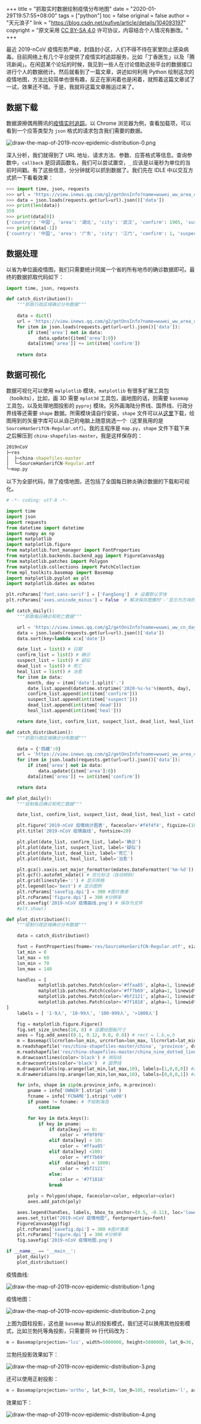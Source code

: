 +++
title = "抓取实时数据绘制疫情分布地图"
date = "2020-01-29T19:57:55+08:00"
tags = ["python"]
toc = false
original = false
author = "天元浪子"
link = "https://blog.csdn.net/xufive/article/details/104093197"
copyright = "原文采用 [CC BY-SA 4.0](https://creativecommons.org/licenses/by-sa/4.0/deed.zh) 许可协议，内容结合个人情况有删改。"
+++

最近 2019-nCoV 疫情形势严峻，封路封小区，人们不得不待在家里防止感染病毒。目前网络上有几个平台提供了疫情实时追踪服务，比如「丁香医生」以及「腾讯新闻」。在闲逛某个论坛的时候，我见到一些人在讨论借助这些平台的数据接口进行个人的数据统计。然后就看到了一篇文章，讲述如何利用 Python 绘制这次的疫情地图，方法比较简单也很有趣，反正在家闲着也是闲着，就照着这篇文章试了一试，效果还不错。于是，我就将这篇文章搬运过来了。

## 数据下载

数据源擦偶用腾讯的[疫情实时追踪](https://news.qq.com/zt2020/page/feiyan.htm?from=timeline&isappinstalled=0)。以 Chrome 浏览器为例，查看加载项，可以看到一个应答类型为 `json` 格式的请求包含我们需要的数据。

![draw-the-map-of-2019-ncov-epidemic-distribution-0.png](/images/draw-the-map-of-2019-ncov-epidemic-distribution-0.png)

深入分析，我们就得到了 URL 地址、请求方法、参数、应答格式等信息。查询参数中，`callback` 是回调函数名，我们可以尝试置空，`_` 应该是以毫秒为单位的当前时间戳。有了这些信息，分分钟就可以抓到数据了。我们先在 IDLE 中以交互方式抓一下看看效果：

```python
>>> import time, json, requests
>>> url = 'https://view.inews.qq.com/g2/getOnsInfo?name=wuwei_ww_area_counts&callback=&_=%d'%int(time.time()*1000)
>>> data = json.loads(requests.get(url=url).json()['data'])
>>> print(len(data))
359
>>> print(data[0])
{'country': '中国', 'area': '湖北', 'city': '武汉', 'confirm': 1905, 'suspect': 0, 'dead': 104, 'heal': 51}
>>> print(data[-1])
{'country': '中国', 'area': '广东', 'city': '江门', 'confirm': 1, 'suspect': 0, 'dead': 0, 'heal': 0}
```

## 数据处理

以省为单位画疫情图，我们只需要统计同属一个省的所有地市的确诊数据即可。最终的数据抓取代码如下：

```python
import time, json, requests

def catch_distribution():
    """抓取行政区域确诊分布数据"""
    
    data = dict()
    url = 'https://view.inews.qq.com/g2/getOnsInfo?name=wuwei_ww_area_counts&callback=&_=%d'%int(time.time()*1000)
    for item in json.loads(requests.get(url=url).json()['data']):
        if item['area'] not in data:
            data.update({item['area']:0})
        data[item['area']] += int(item['confirm'])
    
    return data
```

## 数据可视化

数据可视化可以使用 `malplotlib` 模块，`matplotlib` 有很多扩展工具包（toolkits），比如，画 3D 需要 `mplot3d` 工具包，画地图的话，则需要 `basemap` 工具包，以及处理地图投影的 `pyproj` 模块。另外画海陆分界线、国界线、行政分界线等还需要 `shape` 数据。所需模块请自行安装，`shape` 文件可以从[这里](https://github.com/dongli/china-shapefiles)下载，绘图用到的矢量字库可以从自己的电脑上随意挑选一个（这里我用的是 `SourceHanSerifCN-Regular.otf`）。我的主程序是 `map.py`，`shape` 文件下载下来之后解压到 `china-shapefiles-master`，我是这样保存的：

```cmd
2019nCoV
├─res
│  ├─china-shapefiles-master
│  └─SourceHanSerifCN-Regular.otf
└─map.py
```

以下为全部代码，除了疫情地图，还包括了全国每日肺炎确诊数据的下载和可视化。

```python
# -*- coding: utf-8 -*-

import time
import json
import requests
from datetime import datetime
import numpy as np
import matplotlib
import matplotlib.figure
from matplotlib.font_manager import FontProperties
from matplotlib.backends.backend_agg import FigureCanvasAgg
from matplotlib.patches import Polygon
from matplotlib.collections import PatchCollection
from mpl_toolkits.basemap import Basemap
import matplotlib.pyplot as plt
import matplotlib.dates as mdates

plt.rcParams['font.sans-serif'] = ['FangSong']  # 设置默认字体
plt.rcParams['axes.unicode_minus'] = False  # 解决保存图像时'-'显示为方块的问题

def catch_daily():
    """抓取每日确诊和死亡数据"""

    url = 'https://view.inews.qq.com/g2/getOnsInfo?name=wuwei_ww_cn_day_counts&callback=&_=%d'%int(time.time()*1000)
    data = json.loads(requests.get(url=url).json()['data'])
    data.sort(key=lambda x:x['date'])

    date_list = list() # 日期
    confirm_list = list() # 确诊
    suspect_list = list() # 疑似
    dead_list = list() # 死亡
    heal_list = list() # 治愈
    for item in data:
        month, day = item['date'].split('.')
        date_list.append(datetime.strptime('2020-%s-%s'%(month, day), '%Y-%m-%d'))
        confirm_list.append(int(item['confirm']))
        suspect_list.append(int(item['suspect']))
        dead_list.append(int(item['dead']))
        heal_list.append(int(item['heal']))

    return date_list, confirm_list, suspect_list, dead_list, heal_list

def catch_distribution():
    """抓取行政区域确诊分布数据"""

    data = {'西藏':0}
    url = 'https://view.inews.qq.com/g2/getOnsInfo?name=wuwei_ww_area_counts&callback=&_=%d'%int(time.time()*1000)
    for item in json.loads(requests.get(url=url).json()['data']):
        if item['area'] not in data:
            data.update({item['area']:0})
        data[item['area']] += int(item['confirm'])

    return data

def plot_daily():
    """绘制每日确诊和死亡数据"""

    date_list, confirm_list, suspect_list, dead_list, heal_list = catch_daily() # 获取数据

    plt.figure('2019-nCoV 疫情统计图表', facecolor='#f4f4f4', figsize=(10, 8))
    plt.title('2019-nCoV 疫情曲线', fontsize=20)

    plt.plot(date_list, confirm_list, label='确诊')
    plt.plot(date_list, suspect_list, label='疑似')
    plt.plot(date_list, dead_list, label='死亡')
    plt.plot(date_list, heal_list, label='治愈')

    plt.gca().xaxis.set_major_formatter(mdates.DateFormatter('%m-%d')) # 格式化时间轴标注
    plt.gcf().autofmt_xdate() # 优化标注（自动倾斜）
    plt.grid(linestyle=':') # 显示网格
    plt.legend(loc='best') # 显示图例
    plt.rcParams['savefig.dpi'] = 300 #图片像素
    plt.rcParams['figure.dpi'] = 300 #分辨率
    plt.savefig('2019-nCoV 疫情曲线.png') # 保存为文件
    #plt.show()  

def plot_distribution():
    """绘制行政区域确诊分布数据"""

    data = catch_distribution()

    font = FontProperties(fname='res/SourceHanSerifCN-Regular.otf', size=14) # 自定义字体
    lat_min = 0
    lat_max = 60
    lon_min = 70
    lon_max = 140

    handles = [
            matplotlib.patches.Patch(color='#ffaa85', alpha=1, linewidth=0),
            matplotlib.patches.Patch(color='#ff7b69', alpha=1, linewidth=0),
            matplotlib.patches.Patch(color='#bf2121', alpha=1, linewidth=0),
            matplotlib.patches.Patch(color='#7f1818', alpha=1, linewidth=0),
]
    labels = [ '1-9人', '10-99人', '100-999人', '>1000人']

    fig = matplotlib.figure.Figure()
    fig.set_size_inches(10, 8) # 设置绘图板尺寸
    axes = fig.add_axes((0.1, 0.12, 0.8, 0.8)) # rect = l,b,w,h
    m = Basemap(llcrnrlon=lon_min, urcrnrlon=lon_max, llcrnrlat=lat_min, urcrnrlat=lat_max, resolution='l', ax=axes)
    m.readshapefile('res/china-shapefiles-master/china', 'province', drawbounds=True)
    m.readshapefile('res/china-shapefiles-master/china_nine_dotted_line', 'section', drawbounds=True)
    m.drawcoastlines(color='black') # 洲际线
    m.drawcountries(color='black')  # 国界线
    m.drawparallels(np.arange(lat_min,lat_max,10), labels=[1,0,0,0]) #画经度线
    m.drawmeridians(np.arange(lon_min,lon_max,10), labels=[0,0,0,1]) #画纬度线

    for info, shape in zip(m.province_info, m.province):
        pname = info['OWNER'].strip('\x00')
        fcname = info['FCNAME'].strip('\x00')
        if pname != fcname: # 不绘制海岛
            continue

        for key in data.keys():
            if key in pname:
                if data[key] == 0:
                    color = '#f0f0f0'
                elif data[key] < 10:
                    color = '#ffaa85'
                elif data[key] <100:
                    color = '#ff7b69'
                elif  data[key] < 1000:
                    color = '#bf2121'
                else:
                    color = '#7f1818'
                break

        poly = Polygon(shape, facecolor=color, edgecolor=color)
        axes.add_patch(poly)

    axes.legend(handles, labels, bbox_to_anchor=(0.5, -0.11), loc='lower center', ncol=4, prop=font)
    axes.set_title("2019-nCoV 疫情地图", fontproperties=font)
    FigureCanvasAgg(fig)
    plt.rcParams['savefig.dpi'] = 300 #图片像素
    plt.rcParams['figure.dpi'] = 300 #分辨率
    fig.savefig('2019-nCoV 疫情地图.png')

if __name__ == '__main__':
    plot_daily()
    plot_distribution()
```

疫情曲线:

![draw-the-map-of-2019-ncov-epidemic-distribution-1.png](/images/draw-the-map-of-2019-ncov-epidemic-distribution-1.png "疫情曲线")

疫情地图：

![draw-the-map-of-2019-ncov-epidemic-distribution-2.png](/images/draw-the-map-of-2019-ncov-epidemic-distribution-2.png "圆柱投影疫情地图")

上图为圆柱投影，这也是 `basemap` 默认的投影模式，我们还可以换用其他投影模式，比如兰勃托等角投影，只需要将 `99` 行代码改为：

```python
m = Basemap(projection='lcc', width=5000000, height=5000000, lat_0=36, lon_0=102, resolution='l', ax=axes)
```

兰勃托投影效果如下：

![draw-the-map-of-2019-ncov-epidemic-distribution-3.png](/images/draw-the-map-of-2019-ncov-epidemic-distribution-3.png "兰勃托投影疫情地图")

还可以使用正射投影：

```python
m = Basemap(projection='ortho', lat_0=30, lon_0=105, resolution='l', ax=axes)
```

效果如下：

![draw-the-map-of-2019-ncov-epidemic-distribution-4.png](/images/draw-the-map-of-2019-ncov-epidemic-distribution-4.png "正射投影疫情地图")